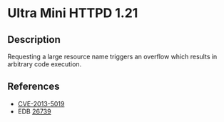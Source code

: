 # Ultra Mini HTTPD 1.21

## Description
Requesting a large resource name triggers an overflow which results in arbitrary code execution.

## References
* [CVE-2013-5019](http://cve.mitre.org/cgi-bin/cvename.cgi?name=CVE-2013-5019)
* EDB [26739](http://www.exploit-db.com/exploits/26739/)
